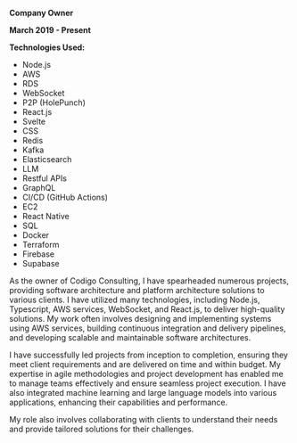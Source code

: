**Company Owner**

**March 2019 - Present**

**Technologies Used:**

- Node.js
- AWS
- RDS
- WebSocket
- P2P (HolePunch)
- React.js
- Svelte
- CSS
- Redis
- Kafka
- Elasticsearch
- LLM
- Restful APIs
- GraphQL
- CI/CD (GitHub Actions)
- EC2
- React Native
- SQL
- Docker
- Terraform
- Firebase
- Supabase

As the owner of Codigo Consulting, I have spearheaded numerous projects, providing software architecture and platform architecture solutions to various clients. I have utilized many technologies, including Node.js, Typescript, AWS services, WebSocket, and React.js, to deliver high-quality solutions. My work often involves designing and implementing systems using AWS services, building continuous integration and delivery pipelines, and developing scalable and maintainable software architectures.

I have successfully led projects from inception to completion, ensuring they meet client requirements and are delivered on time and within budget. My expertise in agile methodologies and project development has enabled me to manage teams effectively and ensure seamless project execution. I have also integrated machine learning and large language models into various applications, enhancing their capabilities and performance.

My role also involves collaborating with clients to understand their needs and provide tailored solutions for their challenges.
